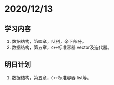 # 2020/12/13

## 学习内容

1. 数据结构，第四章，队列，余下部分。
2. 数据结构，第五章，`C++`标准容器 vector及迭代器。

## 明日计划

1. 数据结构，第五章，`C++`标准容器 list等。
